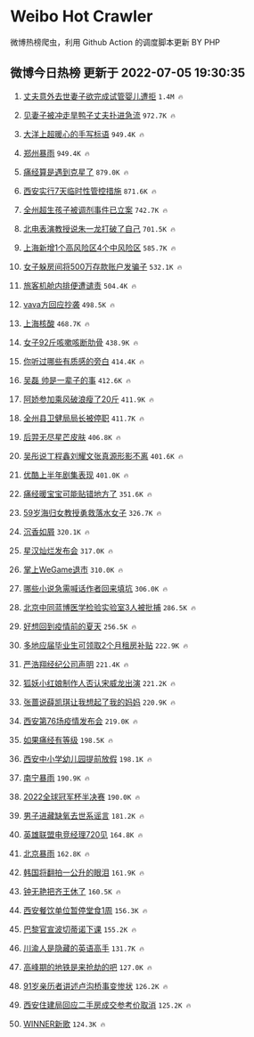 # Weibo Hot Crawler 



微博热榜爬虫，利用 Github Action 的调度脚本更新 BY PHP 


## 微博今日热榜 更新于 2022-07-05 19:30:35 
1. [丈夫意外去世妻子欲完成试管婴儿遭拒](https://s.weibo.com/weibo?q=%23%E4%B8%88%E5%A4%AB%E6%84%8F%E5%A4%96%E5%8E%BB%E4%B8%96%E5%A6%BB%E5%AD%90%E6%AC%B2%E5%AE%8C%E6%88%90%E8%AF%95%E7%AE%A1%E5%A9%B4%E5%84%BF%E9%81%AD%E6%8B%92%23&Refer=top) `1.4M 🔥` 

1. [见妻子被冲走旱鸭子丈夫扑进急流](https://s.weibo.com/weibo?q=%23%E8%A7%81%E5%A6%BB%E5%AD%90%E8%A2%AB%E5%86%B2%E8%B5%B0%E6%97%B1%E9%B8%AD%E5%AD%90%E4%B8%88%E5%A4%AB%E6%89%91%E8%BF%9B%E6%80%A5%E6%B5%81%23&Refer=top) `972.7K 🔥` 

1. [大洋上超暖心的手写标语](https://s.weibo.com/weibo?q=%23%E5%A4%A7%E6%B4%8B%E4%B8%8A%E8%B6%85%E6%9A%96%E5%BF%83%E7%9A%84%E6%89%8B%E5%86%99%E6%A0%87%E8%AF%AD%23&Refer=top) `949.4K 🔥` 

1. [郑州暴雨](https://s.weibo.com/weibo?q=%23%E9%83%91%E5%B7%9E%E6%9A%B4%E9%9B%A8%23&Refer=top) `949.4K 🔥` 

1. [痛经算是遇到克星了](https://s.weibo.com/weibo?q=%23%E7%97%9B%E7%BB%8F%E7%AE%97%E6%98%AF%E9%81%87%E5%88%B0%E5%85%8B%E6%98%9F%E4%BA%86%23&Refer=top) `879.0K 🔥` 

1. [西安实行7天临时性管控措施](https://s.weibo.com/weibo?q=%23%E8%A5%BF%E5%AE%89%E5%AE%9E%E8%A1%8C7%E5%A4%A9%E4%B8%B4%E6%97%B6%E6%80%A7%E7%AE%A1%E6%8E%A7%E6%8E%AA%E6%96%BD%23&Refer=top) `871.6K 🔥` 

1. [全州超生孩子被调剂事件已立案](https://s.weibo.com/weibo?q=%23%E5%85%A8%E5%B7%9E%E8%B6%85%E7%94%9F%E5%AD%A9%E5%AD%90%E8%A2%AB%E8%B0%83%E5%89%82%E4%BA%8B%E4%BB%B6%E5%B7%B2%E7%AB%8B%E6%A1%88%23&Refer=top) `742.7K 🔥` 

1. [北电表演教授说朱一龙打破了自己](https://s.weibo.com/weibo?q=%23%E5%8C%97%E7%94%B5%E8%A1%A8%E6%BC%94%E6%95%99%E6%8E%88%E8%AF%B4%E6%9C%B1%E4%B8%80%E9%BE%99%E6%89%93%E7%A0%B4%E4%BA%86%E8%87%AA%E5%B7%B1%23&Refer=top) `701.5K 🔥` 

1. [上海新增1个高风险区4个中风险区](https://s.weibo.com/weibo?q=%23%E4%B8%8A%E6%B5%B7%E6%96%B0%E5%A2%9E1%E4%B8%AA%E9%AB%98%E9%A3%8E%E9%99%A9%E5%8C%BA4%E4%B8%AA%E4%B8%AD%E9%A3%8E%E9%99%A9%E5%8C%BA%23&Refer=top) `585.7K 🔥` 

1. [女子躲房间将500万存款账户发骗子](https://s.weibo.com/weibo?q=%23%E5%A5%B3%E5%AD%90%E8%BA%B2%E6%88%BF%E9%97%B4%E5%B0%86500%E4%B8%87%E5%AD%98%E6%AC%BE%E8%B4%A6%E6%88%B7%E5%8F%91%E9%AA%97%E5%AD%90%23&Refer=top) `532.1K 🔥` 

1. [旅客机舱内排便遭谴责](https://s.weibo.com/weibo?q=%23%E6%97%85%E5%AE%A2%E6%9C%BA%E8%88%B1%E5%86%85%E6%8E%92%E4%BE%BF%E9%81%AD%E8%B0%B4%E8%B4%A3%23&Refer=top) `504.4K 🔥` 

1. [vava方回应抄袭](https://s.weibo.com/weibo?q=%23vava%E6%96%B9%E5%9B%9E%E5%BA%94%E6%8A%84%E8%A2%AD%23&Refer=top) `498.5K 🔥` 

1. [上海核酸](https://s.weibo.com/weibo?q=%23%E4%B8%8A%E6%B5%B7%E6%A0%B8%E9%85%B8%23&Refer=top) `468.7K 🔥` 

1. [女子92斤咳嗽咳断肋骨](https://s.weibo.com/weibo?q=%23%E5%A5%B3%E5%AD%9092%E6%96%A4%E5%92%B3%E5%97%BD%E5%92%B3%E6%96%AD%E8%82%8B%E9%AA%A8%23&Refer=top) `438.9K 🔥` 

1. [你听过哪些有质感的旁白](https://s.weibo.com/weibo?q=%23%E4%BD%A0%E5%90%AC%E8%BF%87%E5%93%AA%E4%BA%9B%E6%9C%89%E8%B4%A8%E6%84%9F%E7%9A%84%E6%97%81%E7%99%BD%23&Refer=top) `414.4K 🔥` 

1. [吴磊 帅是一辈子的事](https://s.weibo.com/weibo?q=%E5%90%B4%E7%A3%8A%20%E5%B8%85%E6%98%AF%E4%B8%80%E8%BE%88%E5%AD%90%E7%9A%84%E4%BA%8B&Refer=top) `412.6K 🔥` 

1. [阿娇参加乘风破浪瘦了20斤](https://s.weibo.com/weibo?q=%23%E9%98%BF%E5%A8%87%E5%8F%82%E5%8A%A0%E4%B9%98%E9%A3%8E%E7%A0%B4%E6%B5%AA%E7%98%A6%E4%BA%8620%E6%96%A4%23&Refer=top) `411.9K 🔥` 

1. [全州县卫健局局长被停职](https://s.weibo.com/weibo?q=%23%E5%85%A8%E5%B7%9E%E5%8E%BF%E5%8D%AB%E5%81%A5%E5%B1%80%E5%B1%80%E9%95%BF%E8%A2%AB%E5%81%9C%E8%81%8C%23&Refer=top) `411.7K 🔥` 

1. [后羿无尽星芒皮肤](https://s.weibo.com/weibo?q=%23%E5%90%8E%E7%BE%BF%E6%97%A0%E5%B0%BD%E6%98%9F%E8%8A%92%E7%9A%AE%E8%82%A4%23&Refer=top) `406.8K 🔥` 

1. [吴彤说丁程鑫刘耀文张真源形影不离](https://s.weibo.com/weibo?q=%23%E5%90%B4%E5%BD%A4%E8%AF%B4%E4%B8%81%E7%A8%8B%E9%91%AB%E5%88%98%E8%80%80%E6%96%87%E5%BC%A0%E7%9C%9F%E6%BA%90%E5%BD%A2%E5%BD%B1%E4%B8%8D%E7%A6%BB%23&Refer=top) `401.6K 🔥` 

1. [优酷上半年剧集表现](https://s.weibo.com/weibo?q=%23%E4%BC%98%E9%85%B7%E4%B8%8A%E5%8D%8A%E5%B9%B4%E5%89%A7%E9%9B%86%E8%A1%A8%E7%8E%B0%23&Refer=top) `401.0K 🔥` 

1. [痛经暖宝宝可能贴错地方了](https://s.weibo.com/weibo?q=%23%E7%97%9B%E7%BB%8F%E6%9A%96%E5%AE%9D%E5%AE%9D%E5%8F%AF%E8%83%BD%E8%B4%B4%E9%94%99%E5%9C%B0%E6%96%B9%E4%BA%86%23&Refer=top) `351.6K 🔥` 

1. [59岁海归女教授勇救落水女子](https://s.weibo.com/weibo?q=%2359%E5%B2%81%E6%B5%B7%E5%BD%92%E5%A5%B3%E6%95%99%E6%8E%88%E5%8B%87%E6%95%91%E8%90%BD%E6%B0%B4%E5%A5%B3%E5%AD%90%23&Refer=top) `326.7K 🔥` 

1. [沉香如屑](https://s.weibo.com/weibo?q=%E6%B2%89%E9%A6%99%E5%A6%82%E5%B1%91&Refer=top) `320.1K 🔥` 

1. [星汉灿烂发布会](https://s.weibo.com/weibo?q=%23%E6%98%9F%E6%B1%89%E7%81%BF%E7%83%82%E5%8F%91%E5%B8%83%E4%BC%9A%23&Refer=top) `317.0K 🔥` 

1. [掌上WeGame退市](https://s.weibo.com/weibo?q=%23%E6%8E%8C%E4%B8%8AWeGame%E9%80%80%E5%B8%82%23&Refer=top) `310.0K 🔥` 

1. [哪些小说急需喊话作者回来填坑](https://s.weibo.com/weibo?q=%23%E5%93%AA%E4%BA%9B%E5%B0%8F%E8%AF%B4%E6%80%A5%E9%9C%80%E5%96%8A%E8%AF%9D%E4%BD%9C%E8%80%85%E5%9B%9E%E6%9D%A5%E5%A1%AB%E5%9D%91%23&Refer=top) `306.0K 🔥` 

1. [北京中同蓝博医学检验实验室3人被批捕](https://s.weibo.com/weibo?q=%23%E5%8C%97%E4%BA%AC%E4%B8%AD%E5%90%8C%E8%93%9D%E5%8D%9A%E5%8C%BB%E5%AD%A6%E6%A3%80%E9%AA%8C%E5%AE%9E%E9%AA%8C%E5%AE%A43%E4%BA%BA%E8%A2%AB%E6%89%B9%E6%8D%95%23&Refer=top) `286.5K 🔥` 

1. [好想回到疫情前的夏天](https://s.weibo.com/weibo?q=%23%E5%A5%BD%E6%83%B3%E5%9B%9E%E5%88%B0%E7%96%AB%E6%83%85%E5%89%8D%E7%9A%84%E5%A4%8F%E5%A4%A9%23&Refer=top) `256.5K 🔥` 

1. [多地应届毕业生可领取2个月租房补贴](https://s.weibo.com/weibo?q=%23%E5%A4%9A%E5%9C%B0%E5%BA%94%E5%B1%8A%E6%AF%95%E4%B8%9A%E7%94%9F%E5%8F%AF%E9%A2%86%E5%8F%962%E4%B8%AA%E6%9C%88%E7%A7%9F%E6%88%BF%E8%A1%A5%E8%B4%B4%23&Refer=top) `222.9K 🔥` 

1. [严浩翔经纪公司声明](https://s.weibo.com/weibo?q=%23%E4%B8%A5%E6%B5%A9%E7%BF%94%E7%BB%8F%E7%BA%AA%E5%85%AC%E5%8F%B8%E5%A3%B0%E6%98%8E%23&Refer=top) `221.4K 🔥` 

1. [狐妖小红娘制作人否认宋威龙出演](https://s.weibo.com/weibo?q=%23%E7%8B%90%E5%A6%96%E5%B0%8F%E7%BA%A2%E5%A8%98%E5%88%B6%E4%BD%9C%E4%BA%BA%E5%90%A6%E8%AE%A4%E5%AE%8B%E5%A8%81%E9%BE%99%E5%87%BA%E6%BC%94%23&Refer=top) `221.2K 🔥` 

1. [张蔷说薛凯琪让我想起了我的妈妈](https://s.weibo.com/weibo?q=%23%E5%BC%A0%E8%94%B7%E8%AF%B4%E8%96%9B%E5%87%AF%E7%90%AA%E8%AE%A9%E6%88%91%E6%83%B3%E8%B5%B7%E4%BA%86%E6%88%91%E7%9A%84%E5%A6%88%E5%A6%88%23&Refer=top) `220.9K 🔥` 

1. [西安第76场疫情发布会](https://s.weibo.com/weibo?q=%23%E8%A5%BF%E5%AE%89%E7%AC%AC76%E5%9C%BA%E7%96%AB%E6%83%85%E5%8F%91%E5%B8%83%E4%BC%9A%23&Refer=top) `219.0K 🔥` 

1. [如果痛经有等级](https://s.weibo.com/weibo?q=%23%E5%A6%82%E6%9E%9C%E7%97%9B%E7%BB%8F%E6%9C%89%E7%AD%89%E7%BA%A7%23&Refer=top) `198.5K 🔥` 

1. [西安中小学幼儿园提前放假](https://s.weibo.com/weibo?q=%23%E8%A5%BF%E5%AE%89%E4%B8%AD%E5%B0%8F%E5%AD%A6%E5%B9%BC%E5%84%BF%E5%9B%AD%E6%8F%90%E5%89%8D%E6%94%BE%E5%81%87%23&Refer=top) `198.1K 🔥` 

1. [南宁暴雨](https://s.weibo.com/weibo?q=%23%E5%8D%97%E5%AE%81%E6%9A%B4%E9%9B%A8%23&Refer=top) `190.9K 🔥` 

1. [2022全球冠军杯半决赛](https://s.weibo.com/weibo?q=%232022%E5%85%A8%E7%90%83%E5%86%A0%E5%86%9B%E6%9D%AF%E5%8D%8A%E5%86%B3%E8%B5%9B%23&Refer=top) `190.0K 🔥` 

1. [男子进藏缺氧去世系谣言](https://s.weibo.com/weibo?q=%23%E7%94%B7%E5%AD%90%E8%BF%9B%E8%97%8F%E7%BC%BA%E6%B0%A7%E5%8E%BB%E4%B8%96%E7%B3%BB%E8%B0%A3%E8%A8%80%23&Refer=top) `181.2K 🔥` 

1. [英雄联盟电竞经理720见](https://s.weibo.com/weibo?q=%23%E8%8B%B1%E9%9B%84%E8%81%94%E7%9B%9F%E7%94%B5%E7%AB%9E%E7%BB%8F%E7%90%86720%E8%A7%81%23&Refer=top) `164.8K 🔥` 

1. [北京暴雨](https://s.weibo.com/weibo?q=%23%E5%8C%97%E4%BA%AC%E6%9A%B4%E9%9B%A8%23&Refer=top) `162.8K 🔥` 

1. [韩国将翻拍一公升的眼泪](https://s.weibo.com/weibo?q=%23%E9%9F%A9%E5%9B%BD%E5%B0%86%E7%BF%BB%E6%8B%8D%E4%B8%80%E5%85%AC%E5%8D%87%E7%9A%84%E7%9C%BC%E6%B3%AA%23&Refer=top) `161.9K 🔥` 

1. [钟无艳把齐王休了](https://s.weibo.com/weibo?q=%23%E9%92%9F%E6%97%A0%E8%89%B3%E6%8A%8A%E9%BD%90%E7%8E%8B%E4%BC%91%E4%BA%86%23&Refer=top) `160.5K 🔥` 

1. [西安餐饮单位暂停堂食1周](https://s.weibo.com/weibo?q=%23%E8%A5%BF%E5%AE%89%E9%A4%90%E9%A5%AE%E5%8D%95%E4%BD%8D%E6%9A%82%E5%81%9C%E5%A0%82%E9%A3%9F1%E5%91%A8%23&Refer=top) `156.3K 🔥` 

1. [巴黎官宣波切蒂诺下课](https://s.weibo.com/weibo?q=%23%E5%B7%B4%E9%BB%8E%E5%AE%98%E5%AE%A3%E6%B3%A2%E5%88%87%E8%92%82%E8%AF%BA%E4%B8%8B%E8%AF%BE%23&Refer=top) `155.2K 🔥` 

1. [川渝人是隐藏的英语高手](https://s.weibo.com/weibo?q=%23%E5%B7%9D%E6%B8%9D%E4%BA%BA%E6%98%AF%E9%9A%90%E8%97%8F%E7%9A%84%E8%8B%B1%E8%AF%AD%E9%AB%98%E6%89%8B%23&Refer=top) `131.7K 🔥` 

1. [高峰期的地铁是来抢劫的吧](https://s.weibo.com/weibo?q=%23%E9%AB%98%E5%B3%B0%E6%9C%9F%E7%9A%84%E5%9C%B0%E9%93%81%E6%98%AF%E6%9D%A5%E6%8A%A2%E5%8A%AB%E7%9A%84%E5%90%A7%23&Refer=top) `127.0K 🔥` 

1. [91岁亲历者讲述卢沟桥事变惨状](https://s.weibo.com/weibo?q=%2391%E5%B2%81%E4%BA%B2%E5%8E%86%E8%80%85%E8%AE%B2%E8%BF%B0%E5%8D%A2%E6%B2%9F%E6%A1%A5%E4%BA%8B%E5%8F%98%E6%83%A8%E7%8A%B6%23&Refer=top) `126.2K 🔥` 

1. [西安住建局回应二手房成交参考价取消](https://s.weibo.com/weibo?q=%23%E8%A5%BF%E5%AE%89%E4%BD%8F%E5%BB%BA%E5%B1%80%E5%9B%9E%E5%BA%94%E4%BA%8C%E6%89%8B%E6%88%BF%E6%88%90%E4%BA%A4%E5%8F%82%E8%80%83%E4%BB%B7%E5%8F%96%E6%B6%88%23&Refer=top) `125.2K 🔥` 

1. [WINNER新歌](https://s.weibo.com/weibo?q=WINNER%E6%96%B0%E6%AD%8C&Refer=top) `124.3K 🔥` 

